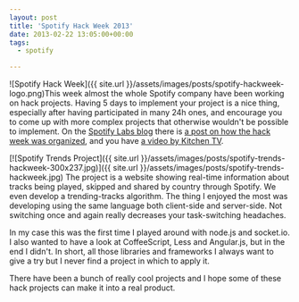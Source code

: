```yaml
---
layout: post
title: 'Spotify Hack Week 2013'
date: 2013-02-22 13:05:00+00:00
tags:
  - spotify

---
```


![Spotify Hack Week]({{ site.url }}/assets/images/posts/spotify-hackweek-logo.png)This week almost the whole Spotify company have been working on hack projects. Having 5 days to implement your project is a nice thing, especially after having participated in many 24h ones, and encourage you to come up with more complex projects that otherwise wouldn't be possible to implement. On the [Spotify Labs blog](http://labs.spotify.com/) there is [a post on how the hack week was organized](http://labs.spotify.com/2013/02/15/organizing-a-hack-week/), and you have [a video by Kitchen TV](http://kitchen-tv.com/2013/projects/spotify-hack-week/).

[![Spotify Trends Project]({{ site.url }}/assets/images/posts/spotify-trends-hackweek-300x237.jpg)]({{ site.url }}/assets/images/posts/spotify-trends-hackweek.jpg)
The project is a website showing real-time information about tracks being played, skipped and shared by country through Spotify. We even develop a trending-tracks algorithm.
The thing I enjoyed the most was developing using the same language both client-side and server-side. Not switching once and again really decreases your task-switching headaches.

In my case this was the first time I played around with node.js and socket.io. I also wanted to have a look at CoffeeScript, Less and Angular.js, but in the end I didn't. In short, all those libraries and frameworks I always want to give a try but I never find a project in which to apply it.

There have been a bunch of really cool projects and I hope some of these hack projects can make it into a real product.
